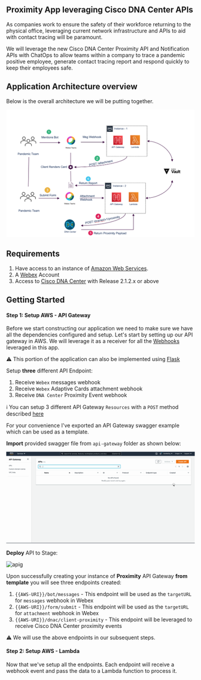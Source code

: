 ## Proximity App leveraging Cisco DNA Center APIs

As companies work to ensure the safety of their workforce returning to the physical office, leveraging current network infrastructure and APIs to aid with contact tracing will be paramount. 

We will leverage the new Cisco DNA Center Proximity API and Notification APIs with ChatOps to allow teams within a company to trace a pandemic positive employee, generate contact tracing report and respond quickly to keep their employees safe.


## Application Architecture overview
Below is the overall architecture we will be putting together.

![app](imgs/architecture.png)


## Requirements
1. Have access to an instance of [Amazon Web Services](https://aws.amazon.com/marketplace/management/signin).
2. A [Webex](https://teams.webex.com/) Account
3. Access to [Cisco DNA Center](https://devnetsandbox.cisco.com/RM/Topology?c=14ec7ccf-2988-474e-a135-1e90b9bc6caf) with Release 2.1.2.x or above



## Getting Started
#### Step 1: Setup AWS - API Gateway
Before we start constructing our application we need to make sure we have all the dependencies configured and setup. 
Let's start by setting up our API gateway in AWS. We will leverage it as a receiver for all the [Webhooks](https://zapier.com/blog/what-are-webhooks/) leveraged in this app. 

⚠️ This portion of the application can also be implemented using [Flask](https://flask.palletsprojects.com/en/1.1.x/quickstart/) 

Setup **three** different API Endpoint:

1. Receive `Webex` messages webhook 
2. Receive `Webex` Adaptive Cards attachment webhook
3. Receive `DNA Center` Proximity Event webhook


ℹ️ You can setup 3 different API Gateway `Resources` with a `POST` method described [here](https://docs.aws.amazon.com/apigateway/latest/developerguide/getting-started.html)

For your convenience I've exported an API Gateway swagger example which can be used as a template.

**Import** provided swagger file from `api-gateway` folder as shown below:

![apig](imgs/aws-1.gif)

**Deploy** API to Stage:


![apig](imgs/aws-2.gif)

Upon successfully creating your instance of **Proximity** API Gateway **from template** you will see three endpoints created:

1. `{{AWS-URI}}/bot/messages` - This endpoint will be used as the `targetURL` for `messages` webhook in Webex
2. `{{AWS-URI}}/form/submit` - This endpoint will be used as the `targetURL` for `attachment` webhook in Webex
3. `{{AWS-URI}}/dnac/client-proximity` - This endpoint will be leveraged to receive Cisco DNA Center proximity events

⚠️ We will use the above endpoints in our subsequent steps.


#### Step 2: Setup AWS - Lambda
Now that we've setup all the endpoints. Each endpoint will receive a webhook event and pass the data to a Lambda function to process it. 












 
 